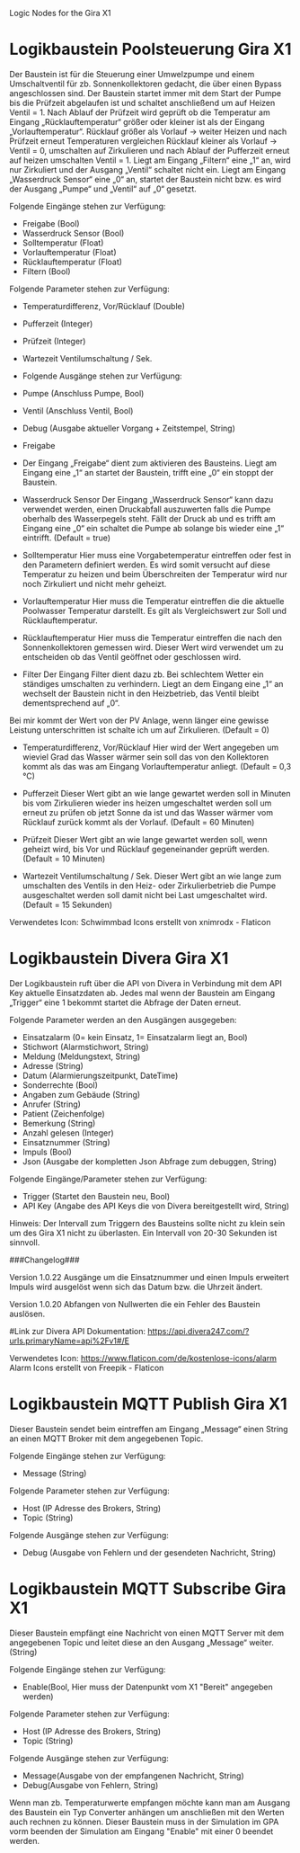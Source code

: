 Logic Nodes for the Gira X1

# Logikbaustein Poolsteuerung Gira X1

Der Baustein ist für die Steuerung einer Umwelzpumpe und einem Umschaltventil für zb. Sonnenkollektoren gedacht, die über einen Bypass angeschlossen sind.
Der Baustein startet immer mit dem Start der Pumpe bis die Prüfzeit abgelaufen ist und schaltet anschließend um auf Heizen Ventil = 1.
Nach Ablauf der Prüfzeit wird geprüft ob die Temperatur am Eingang „Rücklauftemperatur“  größer oder kleiner ist als der Eingang  „Vorlauftemperatur“.
Rücklauf größer als Vorlauf -> weiter Heizen und nach Prüfzeit erneut Temperaturen vergleichen
Rücklauf kleiner als Vorlauf -> Ventil = 0, umschalten auf Zirkulieren und nach Ablauf der Pufferzeit erneut auf heizen umschalten Ventil = 1.
Liegt am Eingang „Filtern“ eine „1“ an, wird nur Zirkuliert und der Ausgang „Ventil“ schaltet nicht ein.
Liegt am Eingang „Wasserdruck Sensor“ eine „0“ an, startet der Baustein nicht bzw. es wird der Ausgang „Pumpe“ und „Ventil“ auf „0“ gesetzt.

Folgende Eingänge stehen zur Verfügung:

- Freigabe (Bool)
- Wasserdruck Sensor (Bool)
- Solltemperatur (Float)
- Vorlauftemperatur (Float)
- Rücklauftemperatur (Float)
- Filtern (Bool)

Folgende Parameter stehen zur Verfügung:

- Temperaturdifferenz, Vor/Rücklauf (Double)
- Pufferzeit (Integer)
- Prüfzeit (Integer)
- Wartezeit Ventilumschaltung / Sek.
- Folgende Ausgänge stehen zur Verfügung:

- Pumpe (Anschluss Pumpe, Bool)
- Ventil (Anschluss Ventil, Bool)
- Debug (Ausgabe aktueller Vorgang + Zeitstempel, String)
- Freigabe 

- Der Eingang „Freigabe“ dient zum aktivieren des Bausteins.
Liegt am Eingang eine „1“ an startet der Baustein, trifft eine „0“ ein stoppt der Baustein.

- Wasserdruck Sensor 
Der Eingang „Wasserdruck Sensor“ kann dazu verwendet werden, einen Druckabfall auszuwerten falls die Pumpe oberhalb des Wasserpegels steht. Fällt der Druck ab und es trifft am Eingang eine „0“ ein schaltet die Pumpe ab solange bis wieder eine „1“ eintrifft. (Default = true)

- Solltemperatur
Hier muss eine Vorgabetemperatur eintreffen oder fest in den Parametern definiert werden.
Es wird somit versucht auf diese Temperatur zu heizen und beim Überschreiten der Temperatur wird nur noch Zirkuliert und nicht mehr geheizt.

- Vorlauftemperatur
Hier muss die Temperatur eintreffen die die aktuelle Poolwasser Temperatur darstellt. Es gilt als Vergleichswert zur Soll und Rücklauftemperatur. 

- Rücklauftemperatur
Hier muss die Temperatur eintreffen die nach den Sonnenkollektoren gemessen wird. Dieser Wert wird verwendet um zu entscheiden ob das Ventil geöffnet oder geschlossen wird.

- Filter
Der Eingang Filter dient dazu zb. Bei schlechtem Wetter ein ständiges umschalten zu verhindern.
Liegt an dem Eingang eine „1“ an wechselt der Baustein nicht in den Heizbetrieb, das Ventil bleibt dementsprechend auf „0“.

Bei mir kommt der Wert von der PV Anlage, wenn länger eine gewisse Leistung unterschritten ist schalte ich um auf Zirkulieren. (Default = 0)

- Temperaturdifferenz, Vor/Rücklauf
Hier wird der Wert angegeben um wieviel Grad das Wasser wärmer sein soll das von den Kollektoren kommt als das was am Eingang Vorlauftemperatur anliegt. (Default = 0,3 °C)

- Pufferzeit
Dieser Wert gibt an wie lange gewartet werden soll in Minuten bis vom Zirkulieren wieder ins heizen umgeschaltet werden soll um erneut zu prüfen ob jetzt Sonne da ist und das Wasser wärmer vom Rücklauf zurück kommt als der Vorlauf. (Default = 60 Minuten)

- Prüfzeit
Dieser Wert gibt an wie lange gewartet werden soll, wenn geheizt wird, bis Vor und Rücklauf gegeneinander geprüft werden.
(Default = 10 Minuten)

- Wartezeit Ventilumschaltung / Sek.
Dieser Wert gibt an wie lange zum umschalten des Ventils in den Heiz- oder Zirkulierbetrieb die Pumpe ausgeschaltet werden soll damit nicht bei Last umgeschaltet wird. (Default = 15 Sekunden)

Verwendetes Icon:
Schwimmbad Icons erstellt von xnimrodx - Flaticon


# Logikbaustein Divera Gira X1

Der Logikbaustein ruft über die API von Divera in Verbindung mit dem API Key aktuelle Einsatzdaten ab.
Jedes mal wenn der Baustein am Eingang „Trigger“ eine 1 bekommt startet die Abfrage der Daten erneut.

Folgende Parameter werden an den Ausgängen ausgegeben:

- Einsatzalarm (0= kein Einsatz, 1= Einsatzalarm liegt an, Bool)
- Stichwort (Alarmstichwort, String)
- Meldung (Meldungstext, String)
- Adresse (String)
- Datum (Alarmierungszeitpunkt, DateTime)
- Sonderrechte (Bool)
- Angaben zum Gebäude (String)
- Anrufer (String)
- Patient (Zeichenfolge)
- Bemerkung (String)
- Anzahl gelesen (Integer)
- Einsatznummer (String)
- Impuls (Bool)
- Json (Ausgabe der kompletten Json Abfrage zum debuggen, String)


Folgende Eingänge/Parameter stehen zur Verfügung:
- Trigger (Startet den Baustein neu, Bool)
- API Key (Angabe des API Keys die von Divera bereitgestellt wird, String)

Hinweis:
Der Intervall zum Triggern des Bausteins sollte nicht zu klein sein um des Gira X1 nicht zu überlasten.
Ein Intervall von 20-30 Sekunden ist sinnvoll.

###Changelog###

Version 1.0.22
Ausgänge um die Einsatznummer und einen Impuls erweitert
Impuls wird ausgelöst wenn sich das Datum bzw. die Uhrzeit ändert.

Version 1.0.20
Abfangen von Nullwerten die ein Fehler des Baustein auslösen.

#Link zur Divera API Dokumentation:
https://api.divera247.com/?urls.primaryName=api%2Fv1#/E

Verwendetes Icon:
https://www.flaticon.com/de/kostenlose-icons/alarm Alarm Icons erstellt von Freepik - Flaticon


# Logikbaustein MQTT Publish Gira X1

Dieser Baustein sendet beim eintreffen am Eingang „Message“ einen String an einen MQTT Broker mit dem angegebenen Topic.

Folgende Eingänge stehen zur Verfügung:
- Message (String)

Folgende Parameter stehen zur Verfügung:
- Host (IP Adresse des Brokers, String)
- Topic (String)

Folgende Ausgänge stehen zur Verfügung:
- Debug (Ausgabe von Fehlern und der gesendeten Nachricht, String)

# Logikbaustein MQTT Subscribe Gira X1

Dieser Baustein empfängt eine Nachricht von einen MQTT Server mit dem angegebenen Topic und leitet diese an den Ausgang  „Message“ weiter.(String)

Folgende Eingänge stehen zur Verfügung:
- Enable(Bool, Hier muss der Datenpunkt vom X1 "Bereit" angegeben werden)

Folgende Parameter stehen zur Verfügung:
- Host (IP Adresse des Brokers, String)
- Topic (String)

Folgende Ausgänge stehen zur Verfügung:
- Message(Ausgabe von der empfangenen Nachricht, String)
- Debug(Ausgabe von Fehlern, String)

Wenn man zb. Temperaturwerte empfangen möchte kann man am Ausgang des Baustein ein Typ Converter anhängen um anschließen mit den Werten auch rechnen zu können.
Dieser Baustein muss in der Simulation im GPA vorm beenden der Simulation am Eingang "Enable" mit einer 0 beendet werden.

